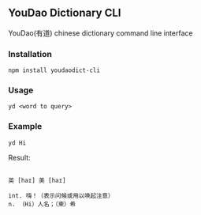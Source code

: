 ## YouDao Dictionary CLI

YouDao(有道) chinese dictionary command line interface

### Installation
```shell
npm install youdaodict-cli
```

### Usage
```shell
yd <word to query>
```

### Example
```shell
yd Hi
```

Result:
```

英 [haɪ] 美 [haɪ]

int. 嗨！（表示问候或用以唤起注意）
n. （Hi）人名；（柬）希

```